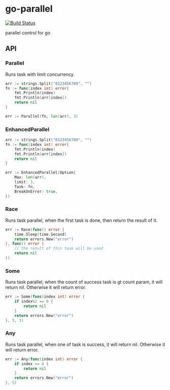 # go-parallel

[![Build Status](https://github.com/vicanso/go-parallel/workflows/Test/badge.svg)](https://github.com/vicanso/go-parallel/actions)

parallel control for go

## API

### Parallel

Runs task with limit concurrency.

```go
arr := strings.Split("0123456789", "")
fn := func(index int) error{
    fmt.Println(index)
    fmt.Println(arr[index])
    return nil
}

err := Parallel(fn, len(arr), 3)
```

### EnhancedParallel

```go
arr := strings.Split("0123456789", "")
fn := func(index int) error{
    fmt.Println(index)
    fmt.Println(arr[index])
    return nil
}

err := EnhancedParallel(Option{
    Max: len(arr), 
    limit: 3,
    Task: fn,
	BreakOnError: true,
})
```

### Race

Runs task parallel, when the first task is done, then return the result of it.

```go
err := Race(func() error {
    time.Sleep(time.Second)
    return errors.New("error")
}, func() error {
    // the result of this task will be used
    return nil
})
```

### Some

Runs task parallel, when the count of success task is gt count param, it will return nil. Otherwise it will return error.

```go
err := Some(func(index int) error {
    if index%2 == 0 {
        return nil
    }
    return errors.New("error")
}, 5, 3)
```

### Any

Runs task parallel, when one of task is success, it will return nil. Otherwise it will return error.

```go
err := Any(func(index int) error {
    if index == 4 {
        return nil
    }
    return errors.New("error")
}, 5)
```